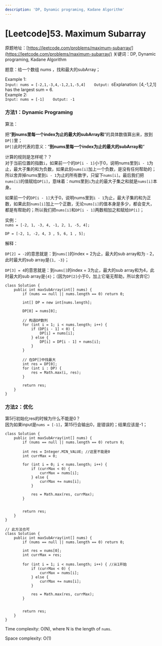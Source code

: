 ```yaml
---
description: 'DP, Dynamic programing, Kadane Algorithm'
---
```


# \[Leetcode\]53. Maximum Subarray

原题地址：[https://leetcode.com/problems/maximum-subarray/](https://leetcode.com/problems/maximum-subarray/) 关键词：DP, Dynamic programing, Kadane Algorithm

题意：给一个数组 nums ，找和最大的subArray；

Example 1:  
`Input: nums = [-2,1,-3,4,-1,2,1,-5,4]   
Output: 6`Explanation: \[4,-1,2,1\] has the largest sum = 6.   
Example 2:  
`Input: nums = [-1]   
Output: -1`



### 方法1：Dynamic Programing

算法：

把“**到nums里每一个index为止的最大的subArray和**“的具体数值算出来，放到`DP[]`里；  
`DP[]`此时代表的意义：“**到nums里每一个index为止的最大的subArray和**“

计算的规则是怎样呢？？  
对于当前位置的指数`i`，如果前一个的`DP[i - 1]`小于0，说明nums里到`i - 1`为止，最大子集的和为负数，如果此刻`nums[i]`加上一个负数，是没有任何帮助的；所以舍弃掉nums里到`i - 1`为止的所有数字，只留下`nums[i]`。最后我们把`nums[i]`的值赋给`DP[i]`，意味着：nums里到`i`为止的最大子集之和就是`nums[i]`本身。

如果前一个的`DP[i - 1]`大于0，说明nums里到`i - 1`为止，最大子集的和为正数，如果此刻`nums[i]`加上一个正数，无论`nums[i]`的值本身是多少，都会变大，都是有帮助的；所以我们把`nums[i]`和`DP[i - 1]`两数相加之和赋给`DP[i]`；



实例：  
`nums = [-2, 1, -3, 4, -1, 2, 1, -5, 4];`

  `DP = [-2, 1, -2, 4, 3 , 5, 6, 1 , 5];`

解释：

`DP[2] = -2`的意思就是：到`nums[]`的index = 2为止，最大的sub array和为 - 2，此时最大的sub array是`{1, -3}`；

`DP[3] = 4`的意思就是：到`nums[]`的index = 3为止，最大的sub array和为4，此时最大的sub array是`{4}`；（因为`DP[2]`小于0，加上它毫无帮助，所以舍弃它）

```text
class Solution {
    public int maxSubArray(int[] nums) {
        if (nums == null || nums.length == 0) return 0;
        
        int[] DP = new int[nums.length];
        
        DP[0] = nums[0];
        
        // 构造DP数列
        for (int i = 1; i < nums.length; i++) {
            if (DP[i - 1] < 0) {
                DP[i] = nums[i];
            } else {
                DP[i] = DP[i - 1] + nums[i];
            }        
        }
        
        // 在DP[]中找最大
        int res = DP[0];
        for (int i : DP) {
            res = Math.max(i, res);
        }
        
        return res;
    }
}
```

### 方法2：优化

第5行初始化res的时候为什么不能是0？  
因为如果input是`nums = [-1]`，第15行会输出0，是错误的；结果应该是-1；

```text
class Solution {
    public int maxSubArray(int[] nums) {
        if (nums == null || nums.length == 0) return 0;
        
        int res = Integer.MIN_VALUE; //这里不能是0
        int currMax = 0;
        
        for (int i = 0; i < nums.length; i++) {
            if (currMax < 0) {
                currMax = nums[i];
            } else {
                currMax += nums[i];
            }
            
            res = Math.max(res, currMax);
        }
        
        
        return res;
    }
}
```

```text
// 此方法也可
class Solution {
    public int maxSubArray(int[] nums) {
        if (nums == null || nums.length == 0) return 0;
        
        int res = nums[0];
        int currMax = res;
        
        for (int i = 1; i < nums.length; i++) { //从1开始
            if (currMax < 0) {
                currMax = nums[i];
            } else {
                currMax += nums[i];
            }
            
            res = Math.max(res, currMax);
        }
        
        
        return res;
    }
}
```

Time complexity: O\(N\), where N is the length of `nums`.

Space complexity: O\(1\)

